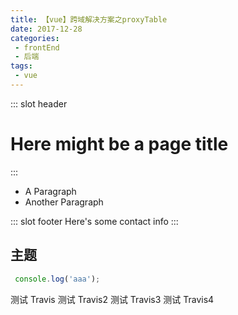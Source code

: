 ```yaml
---
title: 【vue】跨域解决方案之proxyTable
date: 2017-12-28
categories:
 - frontEnd
 - 后端
tags:
 - vue
---
```

::: slot header
# Here might be a page title
:::

- A Paragraph
- Another Paragraph

::: slot footer
Here's some contact info
:::
<!-- more -->

## 主题
```javascript
 console.log('aaa');
```
测试 Travis
测试 Travis2
测试 Travis3
测试 Travis4